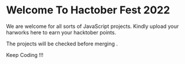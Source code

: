 # Welcome To Hactober Fest 2022

We are welcome for all sorts of JavaScript projects.
Kindly upload your harworks here to earn your hacktober points.

The projects will be checked before merging .

Keep Coding !!!
